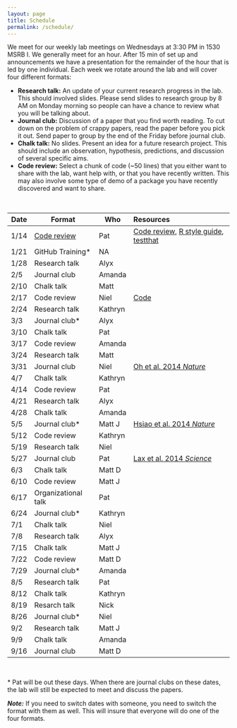 ```yaml
---
layout: page
title: Schedule
permalink: /schedule/
---
```


We meet for our weekly lab meetings on Wednesdays at 3:30 PM in 1530 MSRB I. We
generally meet for an hour. After 15 min of set up and announcements we have a
presentation for the remainder of the hour that is led by one individual.
Each week we rotate around the lab and will cover four different formats:

* **Research talk:** An update of your current research progress in the lab.
This should involved slides. Please send slides to research group by 8 AM on
Monday morning so people can have a chance to review what you will be talking
about.
* **Journal club:** Discussion of a paper that you find worth reading. To cut
down on the problem of crappy papers, read the paper before you pick it out.
Send paper to group by the end of the Friday before journal club.
* **Chalk talk:** No slides. Present an idea for a future research project.
This should include an observation, hypothesis, predictions, and discussion of
several specific aims.
* **Code review:** Select a chunk of code (~50 lines) that you either want to
share with the lab, want help with, or that you have recently written. This may
also involve some type of demo of a package you have recently discovered and
want to share.

<br>

| Date  | Format           | Who       | Resources                                |
|-------|------------------|-----------|:-----------------------------------------|
| 1/14  | [Code review](http://www.riffomonas.org/talks/2015_01_14_CodeReview.html)      | Pat       | [Code review](http://arxiv.org/pdf/1311.2412v1.pdf), [R style guide](http://google-styleguide.googlecode.com/svn/trunk/Rguide.xml), [testthat](http://journal.r-project.org/archive/2011-1/RJournal_2011-1_Wickham.pdf)
| 1/21  | GitHub Training* | NA     |   |
| 1/28  | Research talk    | Alyx     |   |
| 2/5   | Journal club     | Amanda     |   |
| 2/10  | Chalk talk       | Matt     |   |
| 2/17  | Code review      | Niel  |  [Code](https://github.com/SchlossLab/glne007/blob/master/rf.logit_models.R)   |
| 2/24  | Research talk    | Kathryn     |   |
| 3/3   | Journal club*    | Alyx     |   |
| 3/10  | Chalk talk       | Pat     |   |
| 3/17  | Code review      | Amanda     |   |
| 3/24  | Research talk    | Matt     |   |
| 3/31  | Journal club     | Niel | [Oh et al. 2014 *Nature*](http://www.nature.com/nature/journal/v514/n7520/full/nature13786.html)   |
| 4/7   | Chalk talk       | Kathryn     |   |
| 4/14  | Code review      | Pat     |   |
| 4/21  | Research talk    | Alyx     |   |
| 4/28  | Chalk talk       | Amanda     |   |
| 5/5   | Journal club*    | Matt J | [Hsiao et al. 2014 *Nature*](http://www.nature.com/nature/journal/v515/n7527/full/nature13738.html)   |
| 5/12  | Code review      | Kathryn     |   |
| 5/19  | Research talk    | Niel     |   |
| 5/27  | Journal club     | Pat | [Lax et al. 2014 *Science*](http://www.sciencemag.org/content/345/6200/1048.full.pdf)   |
| 6/3   | Chalk talk       | Matt D     |   |
| 6/10  | Code review      | Matt J     |   |
| 6/17  | Organizational talk    | Pat     |   |
| 6/24  | Journal club*    | Kathryn     |   |
| 7/1   | Chalk talk       | Niel     |   |
| 7/8   | Research talk    | Alyx      |   |
| 7/15  | Chalk talk       | Matt J     |   |
| 7/22  | Code review      | Matt D     |   |
| 7/29  | Journal club*    | Amanda     |   |
| 8/5   | Research talk    | Pat     |   |
| 8/12  | Chalk talk       | Kathryn     |   |
| 8/19  | Resarch talk     | Nick     |   |
| 8/26  | Journal club*    | Niel     |   |
| 9/2   | Research talk    | Matt J     |   |
| 9/9   | Chalk talk       | Amanda     |   |
| 9/16  | Journal club     | Matt D     |   |

<br>

\* Pat will be out these days. When there are journal clubs on these dates, the
lab will still be expected to meet and discuss the papers.

***Note:***
If you need to switch dates with someone, you need to switch the format with
them as well. This will insure that everyone will do one of the four formats.
